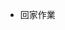 
- 回家作業 

<!---
s1071752/s1071752 is a ✨ special ✨ repository because its `README.md` (this file) appears on your GitHub profile.
You can click the Preview link to take a look at your changes.

- 👋 Hi, I’m Shih-Ting Chen
- 🌱 I’m currently learning data mining and data analysis
- 📫 I am studying in IIM

--->
